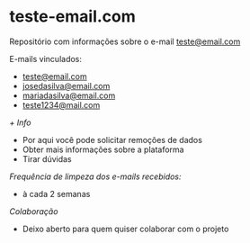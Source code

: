 # teste-email.com
Repositório com informações sobre o e-mail teste@email.com

E-mails vinculados:
- teste@email.com
- josedasilva@email.com
- mariadasilva@email.com
- teste1234@mail.com


*+ Info*
* Por aqui você pode solicitar remoções de dados
* Obter mais informações sobre a plataforma
* Tirar dúvidas

*Frequência de limpeza dos e-mails recebidos:*

* à cada 2 semanas

*Colaboração*

* Deixo aberto para quem quiser colaborar com o projeto
